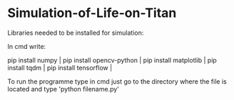 # Simulation-of-Life-on-Titan

Libraries needed to be installed for simulation:

In cmd write:

pip install numpy |
pip install opencv-python |
pip install matplotlib |
pip install tqdm |
pip install tensorflow |

To run the programme type in cmd just go to the directory where the file is located and type 'python filename.py'
